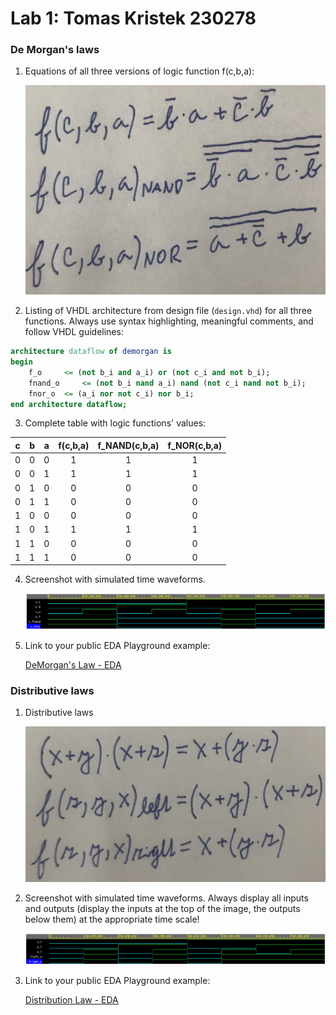 # Lab 1: Tomas Kristek 230278

### De Morgan's laws

1. Equations of all three versions of logic function f(c,b,a):

   ![DeMorgan](Images/DeMorgan.jpg)

2. Listing of VHDL architecture from design file (`design.vhd`) for all three functions. Always use syntax highlighting, meaningful comments, and follow VHDL guidelines:

```vhdl
architecture dataflow of demorgan is
begin
    f_o    	<= (not b_i and a_i) or (not c_i and not b_i);
    fnand_o 	<= (not b_i nand a_i) nand (not c_i nand not b_i);
    fnor_o 	<= (a_i nor not c_i) nor b_i;
end architecture dataflow;
```

3. Complete table with logic functions' values:

| **c** | **b** |**a** | **f(c,b,a)** | **f_NAND(c,b,a)** | **f_NOR(c,b,a)** |
| :-: | :-: | :-: | :-: | :-: | :-: |
| 0 | 0 | 0 | 1 | 1 | 1 |
| 0 | 0 | 1 | 1 | 1 | 1 |
| 0 | 1 | 0 | 0 | 0 | 0 |
| 0 | 1 | 1 | 0 | 0 | 0 |
| 1 | 0 | 0 | 0 | 0 | 0 |
| 1 | 0 | 1 | 1 | 1 | 1 |
| 1 | 1 | 0 | 0 | 0 | 0 |
| 1 | 1 | 1 | 0 | 0 | 0 |

4. Screenshot with simulated time waveforms.

   ![EPWave_DeMorgan](Images/EPWave_DeMorgan.png)

5. Link to your public EDA Playground example:

   [DeMorgan's Law - EDA](https://www.edaplayground.com/x/CxA9)

### Distributive laws

1. Distributive laws 

   ![Distribution](Images/Distribution.jpg)

2. Screenshot with simulated time waveforms. Always display all inputs and outputs (display the inputs at the top of the image, the outputs below them) at the appropriate time scale!

   ![EPWave_Distribution](Images/EPWave_Distribution.png)

3. Link to your public EDA Playground example:

   [Distribution Law - EDA](https://www.edaplayground.com/x/AWey)

